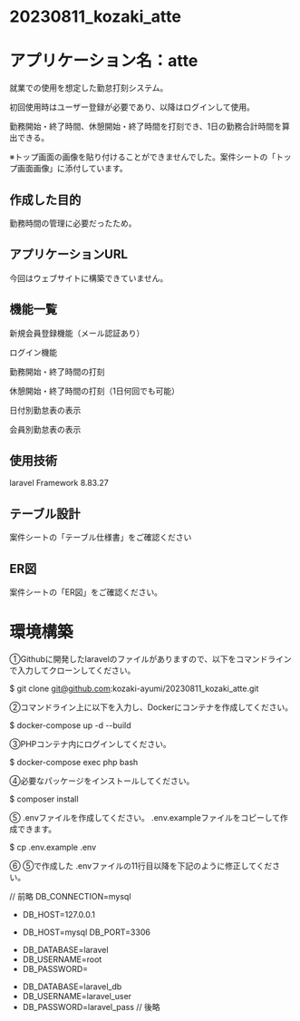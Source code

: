 # 20230811_kozaki_atte

# アプリケーション名：atte
就業での使用を想定した勤怠打刻システム。

初回使用時はユーザー登録が必要であり、以降はログインして使用。

勤務開始・終了時間、休憩開始・終了時間を打刻でき、1日の勤務合計時間を算出できる。

※トップ画面の画像を貼り付けることができませんでした。案件シートの「トップ画面画像」に添付しています。


## 作成した目的
勤務時間の管理に必要だったため。


## アプリケーションURL
今回はウェブサイトに構築できていません。


## 機能一覧
新規会員登録機能（メール認証あり）

ログイン機能

勤務開始・終了時間の打刻

休憩開始・終了時間の打刻（1日何回でも可能）

日付別勤怠表の表示

会員別勤怠表の表示


## 使用技術
laravel Framework 8.83.27


## テーブル設計
案件シートの「テーブル仕様書」をご確認ください


## ER図
案件シートの「ER図」をご確認ください。


# 環境構築
①Githubに開発したlaravelのファイルがありますので、以下をコマンドラインで入力してクローンしてください。

$ git clone git@github.com:kozaki-ayumi/20230811_kozaki_atte.git

②コマンドライン上に以下を入力し、Dockerにコンテナを作成してください。

$ docker-compose up -d --build

③PHPコンテナ内にログインしてください。

$ docker-compose exec php bash

④必要なパッケージをインストールしてください。

$ composer install

⑤ .envファイルを作成してください。 .env.exampleファイルをコピーして作成できます。

$ cp .env.example .env

⑥ ⑤で作成した .envファイルの11行目以降を下記のように修正してください。

// 前略
DB_CONNECTION=mysql
-  DB_HOST=127.0.0.1
+ DB_HOST=mysql
DB_PORT=3306
-  DB_DATABASE=laravel
-  DB_USERNAME=root
-  DB_PASSWORD=
+ DB_DATABASE=laravel_db
+ DB_USERNAME=laravel_user
+ DB_PASSWORD=laravel_pass
// 後略

